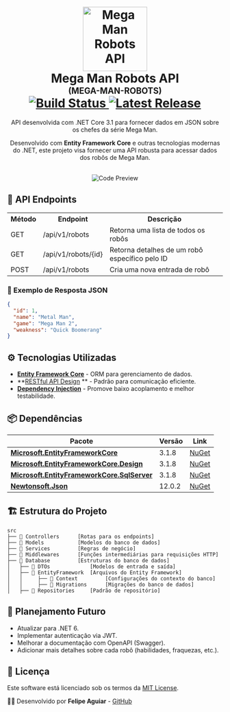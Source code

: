 <h1 align="center">
  <br />
  <img
    src="./_docs/assets/icon.png"
    alt="Mega Man Robots API"
    width="150"
  />
  <br />
  <b>Mega Man Robots API</b>
  <br />
  <sub><sup><b>(MEGA-MAN-ROBOTS)</b></sup></sub>
  <br />
  <a href="https://github.com/felipeAguiarCode/MegaApiDotnetCore/actions/workflows/build.yml">
    <img
      src="https://github.com/felipeAguiarCode/MegaApiDotnetCore/actions/workflows/build.yml/badge.svg"
      alt="Build Status"
    />
  </a>
  <a href="https://github.com/felipeAguiarCode/MegaApiDotnetCore/releases/latest">
    <img
      src="https://img.shields.io/github/v/release/felipeAguiarCode/MegaApiDotnetCore"
      alt="Latest Release"
    />
  </a>
</h1>

<p align="center">
  API desenvolvida com .NET Core 3.1 para fornecer dados em JSON sobre os chefes da série Mega Man.
  <br />
</p>

<p align="center">
  Desenvolvido com <b>Entity Framework Core</b> e outras tecnologias modernas do .NET, este projeto visa fornecer uma API robusta para acessar dados dos robôs de Mega Man.
</p>

<p align="center">
  <br />
  <img src="./_docs/assets/carbon.png" alt="Code Preview"/>
</p>

## 📌 API Endpoints

<table align="center">
  <tr>
    <th>Método</th>
    <th>Endpoint</th>
    <th>Descrição</th>
  </tr>
  <tr>
    <td>GET</td>
    <td>/api/v1/robots</td>
    <td>Retorna uma lista de todos os robôs</td>
  </tr>
  <tr>
    <td>GET</td>
    <td>/api/v1/robots/{id}</td>
    <td>Retorna detalhes de um robô específico pelo ID</td>
  </tr>
  <tr>
    <td>POST</td>
    <td>/api/v1/robots</td>
    <td>Cria uma nova entrada de robô</td>
  </tr>
</table>

### 🔹 Exemplo de Resposta JSON

```json
{
  "id": 1,
  "name": "Metal Man",
  "game": "Mega Man 2",
  "weakness": "Quick Boomerang"
}
```

## ⚙️ Tecnologias Utilizadas

- **[Entity Framework Core](https://www.nuget.org/packages/Microsoft.EntityFrameworkCore/3.1.8)** - ORM para gerenciamento de dados.
- **[RESTful API Design](https://restfulapi.net/) ** - Padrão para comunicação eficiente.
- **[Dependency Injection](https://learn.microsoft.com/en-us/dotnet/core/extensions/dependency-injection)** - Promove baixo acoplamento e melhor testabilidade.

## 📦 Dependências

| Pacote | Versão | Link |
|--------|--------|------|
| **[Microsoft.EntityFrameworkCore](https://www.nuget.org/packages/Microsoft.EntityFrameworkCore/3.1.8)** | 3.1.8 | [NuGet](https://www.nuget.org/packages/Microsoft.EntityFrameworkCore/3.1.8) |
| **[Microsoft.EntityFrameworkCore.Design](https://www.nuget.org/packages/Microsoft.EntityFrameworkCore.Design/3.1.8)** | 3.1.8 | [NuGet](https://www.nuget.org/packages/Microsoft.EntityFrameworkCore.Design/3.1.8) |
| **[Microsoft.EntityFrameworkCore.SqlServer](https://www.nuget.org/packages/Microsoft.EntityFrameworkCore.SqlServer/3.1.8)** | 3.1.8 | [NuGet](https://www.nuget.org/packages/Microsoft.EntityFrameworkCore.SqlServer/3.1.8) |
| **[Newtonsoft.Json](https://www.nuget.org/packages/Newtonsoft.Json/12.0.2)** | 12.0.2 | [NuGet](https://www.nuget.org/packages/Newtonsoft.Json/12.0.2) |

## 🏗️ Estrutura do Projeto

```🌐
src
├── 📂 Controllers      [Rotas para os endpoints]
├── 📂 Models           [Modelos do banco de dados]
├── 📂 Services         [Regras de negócio]
├── 📂 Middlewares      [Funções intermediárias para requisições HTTP]
├── 📂 Database         [Estruturas do banco de dados]
│   ├── 📂 DTOs             [Modelos de entrada e saída]
│   ├── 📂 EntityFramework  [Arquivos do Entity Framework]
│   │     ├── 📂 Context         [Configurações do contexto do banco]
│   │     ├── 📂 Migrations      [Migrações do banco de dados]
│   ├── 📂 Repositories     [Padrão de repositório]
```

## 🚀 Planejamento Futuro

- Atualizar para .NET 6.
- Implementar autenticação via JWT.
- Melhorar a documentação com OpenAPI (Swagger).
- Adicionar mais detalhes sobre cada robô (habilidades, fraquezas, etc.).

## 📜 Licença
Este software está licenciado sob os termos da [MIT License](https://opensource.org/licenses/MIT).

👨‍💻 Desenvolvido por **Felipe Aguiar** - [GitHub](https://github.com/felipeAguiarCode)

